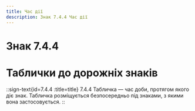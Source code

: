 ```yaml
---
title: Час дії
description: Знак 7.4.4 Час дії
---
```

# Знак 7.4.4
# Таблички до дорожніх знаків
::sign-text{id=7.4.4 :title=title}
7.4.4 Табличка — час доби, протягом якого діє знак.
Табличка розміщується безпосередньо під знаками, з якими вона застосовується.
::